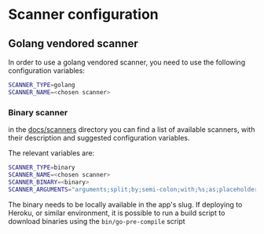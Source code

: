 # Scanner configuration

## Golang vendored scanner

In order to use a golang vendored scanner, you need to use the following configuration variables:

```bash
SCANNER_TYPE=golang
SCANNER_NAME=<chosen scanner>
```

### Binary scanner

in the [docs/scanners](docs/scanners) directory you can find a list of available scanners, with their description and suggested configuration variables.

The relevant variables are:

```bash
SCANNER_TYPE=binary
SCANNER_NAME=<chosen scanner>
SCANNER_BINARY=<binary>
SCANNER_ARGUMENTS="arguments;split;by;semi-colon;with;%s;as;placeholder;for;path"
```

The binary needs to be locally available in the app's slug. If deploying to Heroku, or similar environment, it is possible to run a build script to download binaries using the `bin/go-pre-compile` script

